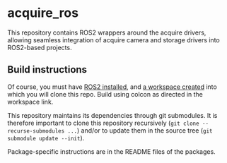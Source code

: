 # acquire_ros

This repository contains ROS2 wrappers around the acquire drivers, allowing seamless integration of acquire camera and storage drivers into ROS2-based projects.

## Build instructions
Of course, you must have [ROS2 installed](https://docs.ros.org/en/rolling/Installation.html), and [a workspace created](https://docs.ros.org/en/rolling/Tutorials/Beginner-Client-Libraries/Colcon-Tutorial.html#create-a-workspace) into which you will clone this repo.  Build using colcon as directed in the workspace link.

This repository maintains its dependencies through git submodules.  It is therefore important to clone this repository recursively (`git clone --recurse-submodules ...`) and/or to update them in the source tree (`git submodule update --init`).

Package-specific instructions are in the README files of the packages. 